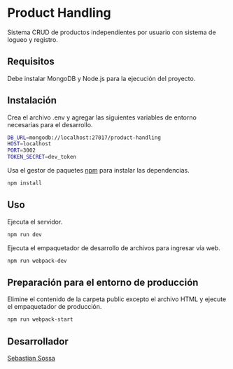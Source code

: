 # Product Handling

Sistema CRUD de productos independientes por usuario con sistema de logueo y registro.

## Requisitos

Debe instalar MongoDB y Node.js para la ejecución del proyecto.

## Instalación

Crea el archivo .env y agregar las siguientes variables de entorno necesarias para el desarrollo.

```bash
DB_URL=mongodb://localhost:27017/product-handling
HOST=localhost
PORT=3002
TOKEN_SECRET=dev_token
```

Usa el gestor de paquetes [npm](https://www.npmjs.com/) para instalar las dependencias.

```bash
npm install
```

## Uso

Ejecuta el servidor.

```bash
npm run dev
```

Ejecuta el empaquetador de desarrollo de archivos para ingresar vía web.

```bash
npm run webpack-dev
```

## Preparación para el entorno de producción

Elimine el contenido de la carpeta public excepto el archivo HTML y ejecute el empaquetador de producción.

```bash
npm run webpack-start
```

## Desarrollador

[Sebastian Sossa](https://www.facebook.com/sebssos/)
